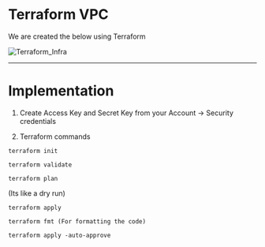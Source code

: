 # Terraform VPC

We are created the below using Terraform 

![Terraform_Infra](https://github.com/Pavan-1997/Terraform_VPC/assets/32020205/13c2c175-0a2a-49dd-b650-a320114c906b)

---
# Implementation

1. Create Access Key and Secret Key from your Account -> Security credentials 


2. Terraform commands
```
terraform init
```
```
terraform validate
```
```
terraform plan 
```
(Its like a dry run)
```
terraform apply

terraform fmt (For formatting the code)

terraform apply -auto-approve
